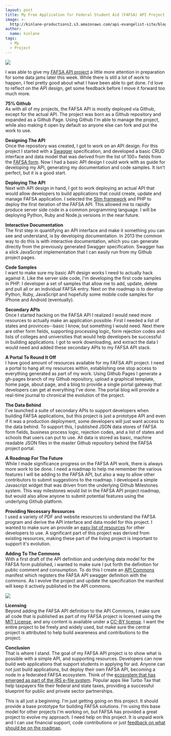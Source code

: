 ```yaml
---
layout: post
title: My Free Application for Federal Student Aid (FAFSA) API Project
image: >-
  http://kinlane-productions2.s3.amazonaws.com/api-evangelist-site/blog/fafsa-form.jpg
author:
  name: kinlane
tags:
  - My
  - Project
---
```

[![](https://s3.amazonaws.com/kinlane-productions2/federal-government/ed/fafsa-form.jpg)](https://ed-data.github.io/fafsa-api)

I was able to give my [FAFSA API project](http://ed-data.github.io/fafsa-api/index.html "FAFSA API Project") a little more attention in preparation for some data jams later this week. While there is still a lot of work to happen, I feel pretty good about what I have been able to get done. I'd love to reflect on the API design, get some feedback before I move it forward too much more.

**75% Github**  
As with all of my projects, the FAFSA API is mostly deployed via Github, except for the actual API. The project was born as a Github repository and expanded as a Github Page. Using Github I'm able to manage the project, while also making it open by default so anyone else can fork and put the work to use.

**Designing The API**  
Once the repository was created, I got to work on an API design. For this project I started with a [Swagger](https://bitly.com/1j2KERU+ "Swagger") specification, and developed a basic CRUD interface and data model that was derived from the list of 100+ fields from the [FAFSA form](http://www.fafsa.ed.gov/fotw1314/pdf/PdfFafsa13-14.pdf "FAFSA Form"). Now I had a basic API design I could work with as guide for developing my API, generating my documentation and code samples. It isn't perfect, but it is a good start.

**Deploying The API**  
Next with API design in hand, I got to work deploying an actual API that would allow developers to build applications that could create, update and manage FAFSA application. I selected the [Slim framework](http://www.slimframework.com/) and PHP to deploy the first iteration of the FAFSA API. This allowed me to rapidly produce server side code in a common programming language. I will be deploying Python, Ruby and Node.js versions in the near future.

**Interactive Documentation**  
The first step in quantifying an API interface and make it something you can see and understand, is by developing documentation. In 2013 the common way to do this is with interactive documentation, which you can generate directly from the previously generated Swagger specification. Swagger has a slick JavaScript implementation that I can easily run from my Github project pages.

**Code Samples**  
I want to make sure my basic API design works I need to actually hack against it. Like the server side code, I'm developing the first code samples in PHP. I developer a set of samples that allow me to add, update, delete and pull all or an individual FAFSA entry. Next on the roadmap is to develop Python, Ruby, JavaScript and hopefully some mobile code samples for iPhone and Android (eventually).

**Secondary APIs**  
Once I started hacking on the FAFSA API I realized I would need more resources to actually make an application possible. First I needed a list of states and provinces--basic I know, but something I would need. Next there are other form fields, supporting processing logic, form rejection codes and lists of colleges and universities that would help developers be successful in building applications. I got to work downloading, and extract the data I would need and added these secondary APIs to my FAFSA API stack.

**A Portal To Round It Off**  
I have good amount of resources available for my FAFSA API project. I need a portal to hang all my resources within, establishing one stop access to everything generated as part of my work. Using Github Pages I generate a gh-pages branch of my Github repository, upload a graphical template, home page, about page, and a blog to provide a single portal gateway that developers can get at everything I've done. The portal blog will provide a real-time journal to chronical the evolution of the project. 

**The Data Behind**  
I've launched a suite of secondary APIs to support developers when building FAFSA applications, but this project is just a prototype API and even if it was a production deployment, some developers will just want access to the data behind. To support this, I published JSON data stores of FAFSA form fields, business process logic, rejection codes, and a list of states and schools that users can put to use. All data is stored as basic, machine readable JSON files in the master Github repository behind the FAFSA project portal.

**A Roadmap For The Future**  
While I made significance progress on the FAFSA API work, there is always more work to be done. I need a roadmap to help me remember the various features I will be adding to the FAFSA API, but also a way to allow other contributors to submit suggestions to the roadmap. I developed a simple Javascript widget that was driven from the underlying Github Milestones system. This way milestones would list in the FAFSA API project roadmap, but would also allow anyone to submit potential features using the underlying Github platform.

**Providing Necessary Resources**  
I used a variety of PDF and website resources to understand the FAFSA program and derive the API interface and data model for this project. I wanted to make sure an provide an [easy list of resources](http://ed-data.github.io/fafsa-api/resources.html) for other developers to use. A significant part of this project was derived from existing resources, making these part of the living project is important to support it's evolution.

**Adding To The Commons**  
With a first draft of the API definition and underlying data model for the FAFSA form published, i wanted to make sure I put forth the definition for public comment and consumption. To do this I create an [API Commons](http://apicommons.org "API Commons") manifest which registers the FAFSA API swagger definition with the commons. As I evolve the project and update the specification the manifest will keep it actively published in the API commons.

[![](https://s3.amazonaws.com/kinlane-productions2/api-commons/api-commons-logo.png)](http://apicommons.org)

**Licensing**  
Beyond adding the FAFSA API definition to the API Commons, I make sure all code that is published as part of my FAFSA project is licensed using the [MIT License](http://opensource.org/licenses/MIT), and any content is available under a [CC-BY license](http://creativecommons.org/licenses/by/3.0/). I want the entire project to be freely and widely used, but make sure the central project is attributed to help build awareness and contributions to the project.

**Conclusion**  
That is where I stand. The goal of my FAFSA API project is to show what is possible with a simple API, and supporting resources. Developers can now build web applications that support students in applying for aid. Anyone can not just build applications, but deploy their own FAFSA API, becoming a node in a federated FAFSA ecosystem. Think of the [ecosystem that has emerged as part of the IRS e-file system](https://github.com/kinlane/irs-modernized-efile-blueprint). Popular apps like Turbo Tax that help taxpayers file their federal and state taxes, providing a successful blueprint for public and private sector partnerships.

This is all just a beginning. I'm just getting going on this project. It should provide a base prototype for building FAFSA solutions. I'm using this base model for other projects I'm working on, but FAFSA has provided a great project to evolve my approach. I need help on this project. It is unpaid work and I can use financial support, code contributions or just [feedback on what should be on the roadmap](https://github.com/ed-data/fafsa-api/issues?state=open).